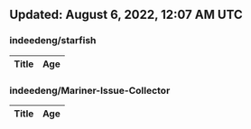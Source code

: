 ## Updated: August 6, 2022, 12:07 AM UTC


### indeedeng/starfish
|**Title**|**Age**|
|:----|:----|


### indeedeng/Mariner-Issue-Collector
|**Title**|**Age**|
|:----|:----|